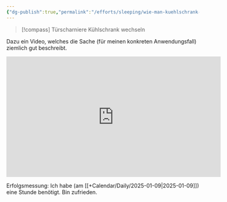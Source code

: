 ```yaml
---
{"dg-publish":true,"permalink":"/efforts/sleeping/wie-man-kuehlschrank-tuerscharniere-tauscht/","tags":["class/projectNote","class/how-to"]}
---
```



> [!compass] Türscharniere Kühlschrank wechseln

Dazu ein Video, welches die Sache (für meinen konkreten Anwendungsfall) ziemlich gut beschreibt.

<iframe width="560" height="315" src="https://www.youtube.com/embed/PPGCY7iNrfM?si=CFyRcFE_uVgY1snw" title="YouTube video player" frameborder="0" allow="accelerometer; autoplay; clipboard-write; encrypted-media; gyroscope; picture-in-picture; web-share" referrerpolicy="strict-origin-when-cross-origin" allowfullscreen></iframe>

Erfolgsmessung: Ich habe (am [[+Calendar/Daily/2025-01-09\|2025-01-09]]) eine Stunde benötigt. Bin zufrieden.